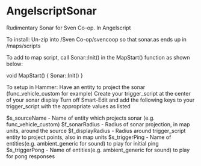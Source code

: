 # AngelscriptSonar
Rudimentary Sonar for Sven Co-op. In Angelscript

To install:
Un-zip into /Sven Co-op/svencoop so that sonar.as ends up in /maps/scripts

To add to map script, call Sonar::Init() in the MapStart() function as shown below:

void MapStart()
{
  Sonar::Init()
}
 
To setup in Hammer:
Have an entity to project the sonar (func_vehicle_custom for example)
Create your trigger_script at the center of your sonar display
Turn off Smart-Edit and add the following keys to your trigger_script with the appropriate values as listed

$s_sourceName - Name of entity which projects sonar (e.g. func_vehicle_custom)
$f_sonarRadius - Radius of sonar projection, in map units, around the source
$f_displayRadius - Radius around trigger_script entity to project points, also in map units
$s_triggerPing -  Name of entities(e.g. ambient_generic for sound) to play for initial ping
$s_triggerPong - Name of entities(e.g. ambient_generic for sound) to play for pong responses
